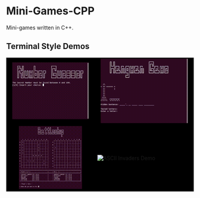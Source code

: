 # Mini-Games-CPP
Mini-games written in C++.

## Terminal Style Demos
<table>
  <tr>
    <td style="border-color: black; background-color: black;">
      <img src="./Terminal Style/NumberGuesser/assets/number_guesser_demo.gif" alt="Number Guesser Demo">
    </td>
    <td style="border-color: black; background-color: black;">
      <img src="./Terminal Style/HangmanGame/assets/hangman_demo.gif" alt="Hangman Demo">
    </td>
  </tr>

  <tr>
    <td style="border-color: black; background-color: black;">
      <img src="./Terminal Style/Battleship/assets/battleship_demo.gif" alt="Number Guesser Demo">
    </td>
    <td style="border-color: black; background-color: black;">
      <img src="./Terminal Style/SpaceInvaders/assets/ascii_invaders_demo.gif" alt="ASCII Invaders Demo"> 
    </td>
  </tr>
</table>
